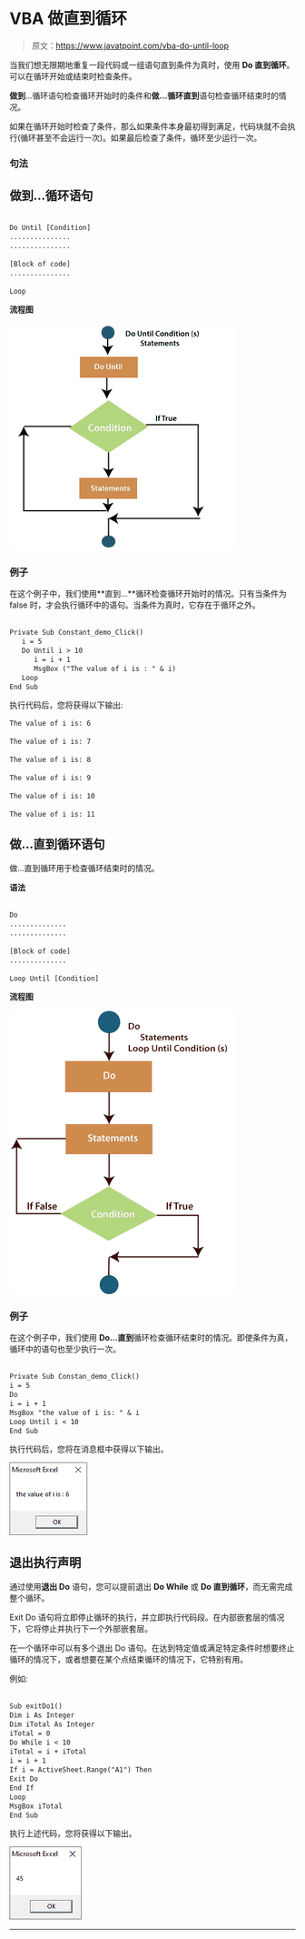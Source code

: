# VBA 做直到循环

> 原文：<https://www.javatpoint.com/vba-do-until-loop>

当我们想无限期地重复一段代码或一组语句直到条件为真时，使用 **Do 直到循环**。可以在循环开始或结束时检查条件。

**做到**...循环语句检查循环开始时的条件和**做...循环直到**语句检查循环结束时的情况。

如果在循环开始时检查了条件，那么如果条件本身最初得到满足，代码块就不会执行(循环甚至不会运行一次)。如果最后检查了条件，循环至少运行一次。

### 句法

## 做到...循环语句

```vba

Do Until [Condition]
...............
...............

[Block of code]
...............

Loop

```

**流程图**

![VBA Do Until Loop](img/589312d983b4f96742688199e1b568b4.png)

### 例子

在这个例子中，我们使用**直到...**循环检查循环开始时的情况。只有当条件为 false 时，才会执行循环中的语句。当条件为真时，它存在于循环之外。

```vba

Private Sub Constant_demo_Click()
   i = 5
   Do Until i > 10
      i = i + 1
      MsgBox ("The value of i is : " & i)
   Loop
End Sub

```

执行代码后，您将获得以下输出:

```vba
The value of i is: 6

The value of i is: 7

The value of i is: 8

The value of i is: 9

The value of i is: 10

The value of i is: 11

```

## 做...直到循环语句

做...直到循环用于检查循环结束时的情况。

**语法**

```vba

Do
..............
..............

[Block of code]
..............

Loop Until [Condition]

```

**流程图**

![VBA Do Until Loop](img/a3aaf4194e8cc771787747d91d2aab65.png)

### 例子

在这个例子中，我们使用 **Do...直到**循环检查循环结束时的情况。即使条件为真，循环中的语句也至少执行一次。

```vba

Private Sub Constan_demo_Click()
i = 5
Do
i = i + 1
MsgBox "the value of i is: " & i
Loop Until i < 10
End Sub

```

执行代码后，您将在消息框中获得以下输出。

![VBA Do Until Loop](img/a12f20fde4263bbac16d5055a6d1503f.png)

## 退出执行声明

通过使用**退出 Do** 语句，您可以提前退出 **Do While** 或 **Do 直到循环**，而无需完成整个循环。

Exit Do 语句将立即停止循环的执行，并立即执行代码段。在内部嵌套层的情况下，它将停止并执行下一个外部嵌套层。

在一个循环中可以有多个退出 Do 语句。在达到特定值或满足特定条件时想要终止循环的情况下，或者想要在某个点结束循环的情况下，它特别有用。

例如:

```vba

Sub exitDo1()
Dim i As Integer
Dim iTotal As Integer
iTotal = 0
Do While i < 10
iTotal = i + iTotal
i = i + 1
If i = ActiveSheet.Range("A1") Then
Exit Do
End If
Loop
MsgBox iTotal
End Sub

```

执行上述代码，您将获得以下输出。

![VBA Do Until Loop](img/02908531487a3f1f7dacca6bde4bf4b0.png)

* * *